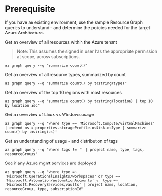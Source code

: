 # Prerequisite

If you have an existing environment, use the sample Resource Graph queries to understand - and determine the policies needed for the target Azure Architecture.

<placeholder>

Get an overview of all resources within the Azure tenant

>Note: This assumes the signed in user has the appropriate permission at scope, across subscriptions.

````
az graph query --q "summarize count()"
```` 

Get an overview of all resource types, summarized by count

````
az graph query --q "summarize count() by tostring(type)"
````

Get an overview of the top 10 regions with most resources

````
az graph query --q "summarize count() by tostring(location) | top 10 by location asc"
````

Get an overview of Linux vs Windows usage

````
az graph query --q "where type =~ 'Microsoft.Compute/virtualMachines' | extend os = properties.storageProfile.osDisk.osType | summarize count() by tostring(os)"
````

Get an understanding of usage - and distribution of tags

````
az graph query --q "where tags != '' | project name, type, tags, resourceGroups"
````

See if any Azure mgmt services are deployed

````
az graph query --q "where type =~ 'Microsoft.OperationalInsights/workspaces' or type =~ 'Microsoft.Automation/automationAccounts' or type =~ 'Microsoft.RecoveryServices/vaults' | project name, location, resourceGroup, type, subscriptionId"
````


